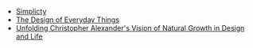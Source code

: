 - [Simplicty](./blog/simple.html)
- [The Design of Everyday Things](./blog/design.html)
- [Unfolding Christopher Alexander's Vision of Natural Growth in Design and Life](./blog/article.html)
